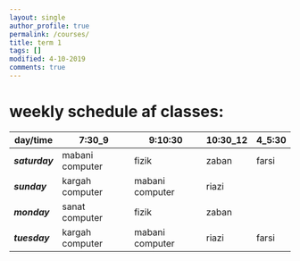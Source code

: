 ```yaml
---
layout: single
author_profile: true
permalink: /courses/
title: term 1
tags: []
modified: 4-10-2019
comments: true
---
```


# weekly schedule af classes:

|**day/time**|**7:30_9**|**9:10:30**|**10:30_12**|**4_5:30**|
|-|-|-|-|-|
|***saturday***|mabani computer|fizik|zaban|farsi|
|***sunday***|kargah computer|mabani computer|riazi| |
|***monday***|sanat computer|fizik|zaban||
|***tuesday***|kargah computer|mabani computer|riazi|farsi|
